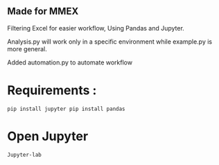 
## Made for MMEX
 Filtering Excel for easier workflow, Using Pandas and Jupyter.
 
 Analysis.py will work only in a specific environment while example.py is more general.
 
 Added automation.py to automate workflow
 
# Requirements :
`pip install jupyter
pip install pandas`

# Open Jupyter
`Jupyter-lab`
